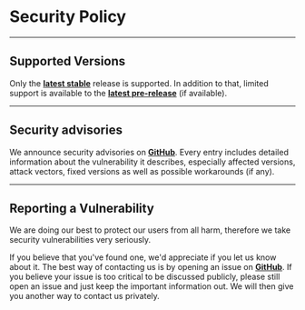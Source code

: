 # Security Policy

---

## Supported Versions

Only the **[latest stable](https://github.com/Abrynos/ShoppingList/releases/latest)** release is supported. In addition to that, limited support is available to the **[latest pre-release](https://github.com/Abrynos/ShoppingList/releases)** (if available).

---

## Security advisories

We announce security advisories on **[GitHub](https://github.com/Abrynos/ShoppingList/security/advisories)**. Every entry includes detailed information about the vulnerability it describes, especially affected versions, attack vectors, fixed versions as well as possible workarounds (if any).

---

## Reporting a Vulnerability

We are doing our best to protect our users from all harm, therefore we take security vulnerabilities very seriously.

If you believe that you've found one, we'd appreciate if you let us know about it. The best way of contacting us is by opening an issue on **[GitHub](https://github.com/Abrynos/ShoppingList/issues)**. If you believe your issue is too critical to be discussed publicly, please still open an issue and just keep the important information out. We will then give you another way to contact us privately.

